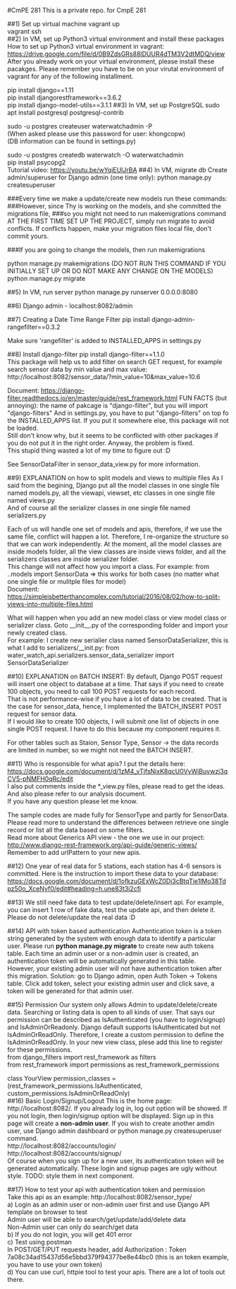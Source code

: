 #CmPE 281
This is a private repo. for CmpE 281

##1) Set up virtual machine
 vagrant up  
 vagrant ssh  
##2) In VM, set up Python3 virtual environment and install these packages
 How to set up Python3 virtual environment in vagrant: https://drive.google.com/file/d/0B9ZdsGRs88lDUUR4dTM3V2dtMDQ/view
 After you already work on your virtual environment, please install these pacakges. 
 Please remember you have to be on your virutal environment of vagrant for any of the following installment.
 
 pip install django==1.11  
 pip install djangorestframework==3.6.2  
 pip install django-model-utils==3.1.1
##3) In VM, set up PostgreSQL
  sudo apt install postgresql postgresql-contrib  

  sudo -u postgres createuser waterwatchadmin -P  
  (When asked please use this password for user: khongcopw)  
  (DB information can be found in settings.py)  

  sudo -u postgres createdb waterwatch -O waterwatchadmin  
  pip install psycopg2  
  Tutorial video: https://youtu.be/wYqiEUlJrBA
##4) In VM, migrate db
Create admin/superuser for Django admin (one time only):
  python manage.py createsuperuser  

###Every time we make a update/create new models run these commands:  
###However, since Thy is working on the models, and she committed the migrations file, 
###so you might not need to run makemigrations command AT THE FIRST TIME SET UP THE PROJECT, simply run migrate to avoid conflicts. If conflicts happen, make your migration files local file, don't commit yours.

###If you are going to change the models, then run makemigrations

  python manage.py makemigrations (DO NOT RUN THIS COMMAND IF YOU INITIALLY SET UP OR DO NOT MAKE ANY CHANGE ON THE MODELS)  
  python manage.py migrate  

##5) In VM, run server
  python manage.py runserver 0.0.0.0:8080   

##6) Django admin - localhost:8082/admin

##7) Creating a Date Time Range Filter
  pip install django-admin-rangefilter==0.3.2

  Make sure 'rangefilter' is added to INSTALLED_APPS in settings.py

##8) Install django-filter
  pip install django-filter==1.1.0  
  This package will help us to add filter on search GET request, for example search sensor data by min value and max value:   
  http://localhost:8082/sensor_data/?min_value=10&max_value=10.6  
  
  Document: https://django-filter.readthedocs.io/en/master/guide/rest_framework.html 
  FUN FACTS (but annoying): the name of pakcage is "django-filter", but you will import "django-filters" 
  And in settings.py, you have to put "django-filters" on top fo the INSTALLED_APPS list. If you put it somewhere else, this package will not be loaded.   
  Still don't know why, but it seems to be conflicted with other packages if you do not put it in the right order. Anyway, the problem is fixed.   
  This stupid thing wasted a lot of my time to figure out :D   
  
  See SensorDataFilter in sensor_data_view.py for more information.  
  
##9) EXPLANATION on how to split models and views to multiple files
  As I said from the begining, Django put all the model classes in one single file named models.py, all the viewapi, viewset, etc classes in one single file named views.py    
  And of course all the serializer classes in one single file named serializers.py   
  
  Each of us will handle one set of models and apis, therefore, if we use the same file, conflict will happen a lot. 
  Therefore, I re-organize the structure so that we can work independently. 
  At the moment, all the model classes are inside models folder, all the view classes are inside views folder, and all the serializers classes are inside serializer folder.   
  This change will not affect how you import a class. For example: from ..models import SensorData => this works for both cases (no matter what one single file or mulitple files for model)   
  Document: https://simpleisbetterthancomplex.com/tutorial/2016/08/02/how-to-split-views-into-multiple-files.html
  
  What will happen when you add an new model class or view model class or serializer class. Goto \_\_init__.py of the corresponding folder and import your newly created class.  
  For example: I create new serialier class named SensorDataSerializer, this is what I add to serializers/\_\_init.py: from water_watch_api.serializers.sensor_data_serializer import SensorDataSerializer
  
##10) EXPLANATION on BATCH INSERT:
  By default, Django POST request will insert one object to database at a time. That says if you need to create 100 objects, you need to call 100 POST requests for each record.  
  That is not performance-wise if you have a lot of data to be created. That is the case for sensor_data, hence, I implemented the BATCH_INSERT POST request for sensor data.  
  If I would like to create 100 objects, I will submit one list of objects in one single POST request.
  I have to do this because my component requires it.
  
  For other tables such as Staion, Sensor Type, Sensor -> the data records are limited in number, so we might not need the BATCH INSERT.
  
##11) Who is responsible for what apis? 
  I put the details here: https://docs.google.com/document/d/1zM4_vTjfsNixK8qcU0VyWiBuvwzj3qCV5-pNMFH0qRc/edit  
  I also put comments inside the \*\_view.py files, please read to get the ideas. And also please refer to our analysis document.  
  If you have any question please let me know.
    
  The sample codes are made fully for SensorType and partly for SensorData.  
  Please read more to understand the differences between retrieve one single record or list all the data based on some filters.   
  Read more about Generics API view - the one we use in our project: http://www.django-rest-framework.org/api-guide/generic-views/
  Remember to add urlPattern to your new apis.
  
##12) One year of real data for 5 stations, each station has 4-6 sensors is committed.
Here is the instruction to import these data to your database: https://docs.google.com/document/d/1ofkzuGExWcZ0Dj3cBtqTie1lMo38Tdpz50o_XceNyf0/edit#heading=h.une83t3i2cfi

##13) We still need fake data to test update/delete/insert api. For example, you can insert 1 row of fake data, test the update api, and then delete it.
Please do not delete/update the real data :D 

##14) API with token based authentication 
Authentication token is a token string generated by the system with enough data to identify a particular user. Please run __python manage.py migrate__ to create new auth tokens table.
Each time an admin user or a non-admin user is created, an authentication token will be automatically generated in this table.  
However, your existing admin user will not have authentication token after this migration. Solution: go to Django admin, open Auth Token -> Tokens table.
Click add token, select your existing admin user and click save, a token will be generated for that admin user.

##15) Permission
Our system only allows Admin to update/delete/create data. Searching or listing data is open to all kinds of user. That says our permission can be described as IsAuthenticated (you have to login/signup) and IsAdminOrReadonly.
Django default supports IsAuthenticated but not IsAdminOrReadOnly. Therefore, I create a custom permission to define the IsAdminOrReadOnly.
In your new view class, plese add this line to register for these permissions.  
  from django_filters import rest_framework as filters  
  from rest_framework import permissions as rest_framework_permissions  
  
  class YourView
    permission_classes = (rest_framework_permissions.IsAuthenticated, custom_permissions.IsAdminOrReadOnly)  
##16) Basic Login/Signup/Logout 
This is the home page: http://localhost:8082/. If you already log in, log out option will be showed. If you not login, then login/signup option will be displayed.
Sign up in this page will create a __non-admin user__. If you wish to create another amdin user, use Django admin dashboard or python manage.py createsuperuser command.  
http://localhost:8082/accounts/login/  
http://localhost:8082/accounts/signup/  
Of course when you sign up for a new user, its authentication token will be generated automatically. 
These login and signup pages are ugly without style. TODO: style them in next component. 

##17) How to test your api with authentication token and permission  
Take this api as an example: http://localhost:8082/sensor_type/  
a) Login as an admin user or non-admin user first and use Django API template on browser to test   
Admin user will be able to search/get/update/add/delete data  
Non-Admin user can only do search/get data  
b) If you do not login, you will get 401 error  
c) Test using postman  
In POST/GET/PUT requests header, add Authorization : Token 7a08c34ad15437d56e5bbd379f94377be8e44bc0 (this is an token example, you have to use your own token)  
d) You can use curl, httpie tool to test your apis. There are a lot of tools out there.  


  

